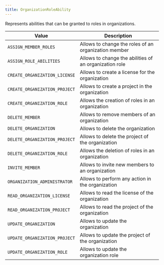 ```yaml
---
title: OrganizationRoleAbility
---
```


Represents abilities that can be granted to roles in organizations.

| Value | Description |
|-------|-------------|
| `ASSIGN_MEMBER_ROLES` | Allows to change the roles of an organization member |
| `ASSIGN_ROLE_ABILITIES` | Allows to change the abilities of an organization role |
| `CREATE_ORGANIZATION_LICENSE` | Allows to create a license for the organization |
| `CREATE_ORGANIZATION_PROJECT` | Allows to create a project in the organization |
| `CREATE_ORGANIZATION_ROLE` | Allows the creation of roles in an organization |
| `DELETE_MEMBER` | Allows to remove members of an organization |
| `DELETE_ORGANIZATION` | Allows to delete the organization |
| `DELETE_ORGANIZATION_PROJECT` | Allows to delete the project of the organization |
| `DELETE_ORGANIZATION_ROLE` | Allows the deletion of roles in an organization |
| `INVITE_MEMBER` | Allows to invite new members to an organization |
| `ORGANIZATION_ADMINISTRATOR` | Allows to perform any action in the organization |
| `READ_ORGANIZATION_LICENSE` | Allows to read the license of the organization |
| `READ_ORGANIZATION_PROJECT` | Allows to read the project of the organization |
| `UPDATE_ORGANIZATION` | Allows to update the organization |
| `UPDATE_ORGANIZATION_PROJECT` | Allows to update the project of the organization |
| `UPDATE_ORGANIZATION_ROLE` | Allows to update the organization role |
